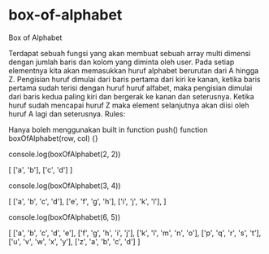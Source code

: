 # box-of-alphabet
Box of Alphabet

Terdapat sebuah fungsi yang akan membuat sebuah array multi dimensi dengan jumlah baris dan kolom yang diminta oleh user.
Pada setiap elementnya kita akan memasukkan huruf alphabet berurutan dari A hingga Z.
Pengisian huruf dimulai dari baris pertama dari kiri ke kanan, ketika baris pertama sudah terisi dengan huruf huruf alfabet,
maka pengisian dimulai dari baris kedua paling kiri dan bergerak ke kanan dan seterusnya.
Ketika huruf sudah mencapai huruf Z maka element selanjutnya akan diisi oleh huruf A lagi dan seterusnya.
Rules:

Hanya boleh menggunakan built in function push()
function boxOfAlphabet(row, col) {}

console.log(boxOfAlphabet(2, 2))

[
 ['a', 'b'],
 ['c', 'd']
]


console.log(boxOfAlphabet(3, 4))


 [
  ['a', 'b', 'c', 'd'],
  ['e', 'f', 'g', 'h'],
  ['i', 'j', 'k', 'l'],
]


console.log(boxOfAlphabet(6, 5))


[
  ['a', 'b', 'c', 'd', 'e'],
  ['f', 'g', 'h', 'i', 'j'],
  ['k', 'l', 'm', 'n', 'o'],
  ['p', 'q', 'r', 's', 't'],
  ['u', 'v', 'w', 'x', 'y'],
  ['z', 'a', 'b', 'c', 'd']
]